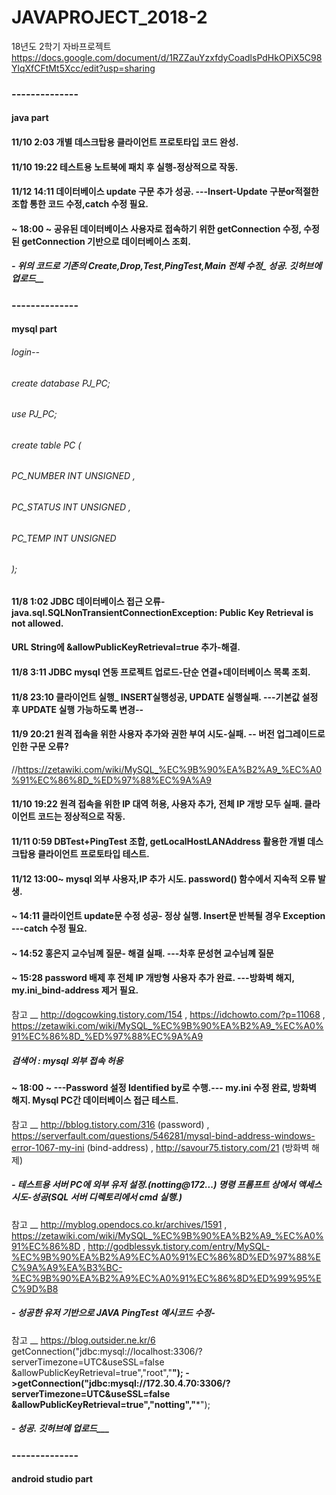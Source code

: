 # JAVAPROJECT_2018-2
18년도 2학기 자바프로젝트  
<https://docs.google.com/document/d/1RZZauYzxfdyCoadlsPdHkOPiX5C98YlqXfCFtMt5Xcc/edit?usp=sharing>
### --------------
#### java part
#### 11/10 2:03 개별 데스크탑용 클라이언트 프로토타입 코드 완성.
#### 11/10 19:22 테스트용 노트북에 패치 후 실행-정상적으로 작동.
#### 11/12 14:11 데이터베이스 update 구문 추가 성공. ---Insert-Update 구분or적절한 조합 통한 코드 수정,catch 수정 필요.
####  ~ 18:00 ~ 공유된 데이터베이스 사용자로 접속하기 위한 getConnection 수정, 수정된 getConnection 기반으로 데이터베이스 조회.
##### - 위의 코드로 기존의 Create,Drop,Test,PingTest,Main 전체 수정_ 성공. 깃허브에 업로드__
### --------------


#### mysql part
###### login--
###### create database PJ_PC;
###### use PJ_PC;
###### create table PC (
###### 		PC_NUMBER INT UNSIGNED ,
###### 		PC_STATUS INT UNSIGNED ,
###### 		PC_TEMP INT UNSIGNED
###### );
#### 11/8 1:02 JDBC 데이터베이스 접근 오류-java.sql.SQLNonTransientConnectionException: Public Key Retrieval is not allowed.
#### URL String에 &allowPublicKeyRetrieval=true 추가-해결.
#### 11/8 3:11 JDBC mysql 연동 프로젝트 업로드-단순 연결+데이터베이스 목록 조회.  
#### 11/8 23:10 클라이언트 실행_ INSERT실행성공, UPDATE 실행실패. ---기본값 설정 후 UPDATE 실행 가능하도록 변경--
#### 11/9 20:21 원격 접속을 위한 사용자 추가와 권한 부여 시도-실패. -- 버전 업그레이드로 인한 구문 오류?
//https://zetawiki.com/wiki/MySQL_%EC%9B%90%EA%B2%A9_%EC%A0%91%EC%86%8D_%ED%97%88%EC%9A%A9
#### 11/10 19:22 원격 접속을 위한 IP 대역 허용, 사용자 추가, 전체 IP 개방 모두 실패. 클라이언트 코드는 정상적으로 작동.
#### 11/11 0:59 DBTest+PingTest 조합, getLocalHostLANAddress 활용한 개별 데스크탑용 클라이언트 프로토타입 테스트.
#### 11/12 13:00~ mysql 외부 사용자,IP 추가 시도. password() 함수에서 지속적 오류 발생. 
####  ~ 14:11 클라이언트 update문 수정 성공- 정상 실행. Insert문 반복될 경우 Exception ---catch 수정 필요.
####  ~ 14:52 홍은지 교수님꼐 질문- 해결 실패. ---차후 문성현 교수님꼐 질문
####  ~ 15:28 password 배제 후 전체 IP 개방형 사용자 추가 완료. ---방화벽 해지, my.ini_bind-address 제거 필요.
참고 __ http://dogcowking.tistory.com/154 , https://idchowto.com/?p=11068 ,  
https://zetawiki.com/wiki/MySQL_%EC%9B%90%EA%B2%A9_%EC%A0%91%EC%86%8D_%ED%97%88%EC%9A%A9
##### 검색어 : mysql 외부 접속 허용
####  ~ 18:00 ~ ---Password 설정 Identified by로 수행.--- my.ini 수정 완료, 방화벽 해지. Mysql PC간 데이터베이스 접근 테스트.
참고 __ http://bblog.tistory.com/316 (password) , https://serverfault.com/questions/546281/mysql-bind-address-windows-error-1067-my-ini (bind-address) , http://savour75.tistory.com/21 (방화벽 해제)
##### - 테스트용 서버 PC에 외부 유저 설정.(notting@172...) 명령 프롬프트 상에서 액세스 시도-성공(SQL 서버 디렉토리에서 cmd 실행.)
참고 __ http://myblog.opendocs.co.kr/archives/1591 , https://zetawiki.com/wiki/MySQL_%EC%9B%90%EA%B2%A9_%EC%A0%91%EC%86%8D , http://godblessyk.tistory.com/entry/MySQL-%EC%9B%90%EA%B2%A9%EC%A0%91%EC%86%8D%ED%97%88%EC%9A%A9%EA%B3%BC-%EC%9B%90%EA%B2%A9%EC%A0%91%EC%86%8D%ED%99%95%EC%9D%B8 
##### - 성공한 유저 기반으로 JAVA PingTest 예시코드 수정- 
참고 __ https://blog.outsider.ne.kr/6
getConnection("jdbc:mysql://localhost:3306/?serverTimezone=UTC&useSSL=false &allowPublicKeyRetrieval=true","root","********");
->getConnection("jdbc:mysql://172.30.4.70:3306/?serverTimezone=UTC&useSSL=false &allowPublicKeyRetrieval=true","notting","*********");
##### - 성공. 깃허브에 업로드___

					
### --------------
#### android studio part
